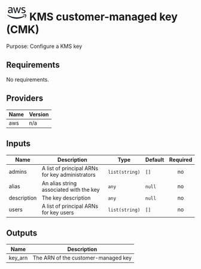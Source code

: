 # ![AWS](aws-logo.png) KMS customer-managed key (CMK)

Purpose: Configure a KMS key

## Requirements

No requirements.

## Providers

| Name | Version |
|------|---------|
| aws | n/a |

## Inputs

| Name | Description | Type | Default | Required |
|------|-------------|------|---------|:--------:|
| admins | A list of principal ARNs for key administrators | `list(string)` | `[]` | no |
| alias | An alias string associated with the key | `any` | `null` | no |
| description | The key description | `any` | `null` | no |
| users | A list of principal ARNs for key users | `list(string)` | `[]` | no |

## Outputs

| Name | Description |
|------|-------------|
| key\_arn | The ARN of the customer-managed key |

